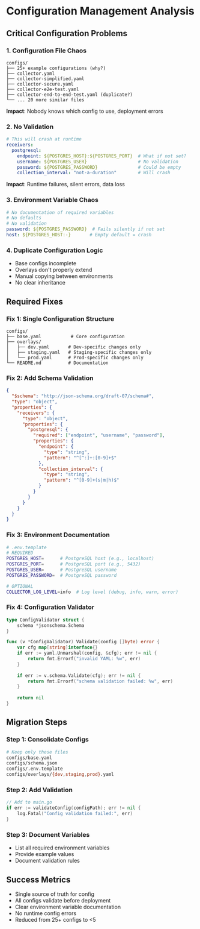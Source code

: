 # Configuration Management Analysis

## Critical Configuration Problems

### 1. Configuration File Chaos
```
configs/
├── 25+ example configurations (why?)
├── collector.yaml
├── collector-simplified.yaml  
├── collector-secure.yaml
├── collector-e2e-test.yaml
├── collector-end-to-end-test.yaml (duplicate?)
└── ... 20 more similar files
```
**Impact**: Nobody knows which config to use, deployment errors

### 2. No Validation
```yaml
# This will crash at runtime
receivers:
  postgresql:
    endpoint: ${POSTGRES_HOST}:${POSTGRES_PORT}  # What if not set?
    username: ${POSTGRES_USER}                   # No validation
    password: ${POSTGRES_PASSWORD}               # Could be empty
    collection_interval: "not-a-duration"        # Will crash
```
**Impact**: Runtime failures, silent errors, data loss

### 3. Environment Variable Chaos
```yaml
# No documentation of required variables
# No defaults
# No validation
password: ${POSTGRES_PASSWORD}  # Fails silently if not set
host: ${POSTGRES_HOST:-}       # Empty default = crash
```

### 4. Duplicate Configuration Logic
- Base configs incomplete
- Overlays don't properly extend
- Manual copying between environments
- No clear inheritance

## Required Fixes

### Fix 1: Single Configuration Structure
```
configs/
├── base.yaml           # Core configuration
├── overlays/
│   ├── dev.yaml       # Dev-specific changes only
│   ├── staging.yaml   # Staging-specific changes only
│   └── prod.yaml      # Prod-specific changes only
└── README.md          # Documentation
```

### Fix 2: Add Schema Validation
```json
{
  "$schema": "http://json-schema.org/draft-07/schema#",
  "type": "object",
  "properties": {
    "receivers": {
      "type": "object",
      "properties": {
        "postgresql": {
          "required": ["endpoint", "username", "password"],
          "properties": {
            "endpoint": {
              "type": "string",
              "pattern": "^[^:]+:[0-9]+$"
            },
            "collection_interval": {
              "type": "string",
              "pattern": "^[0-9]+(s|m|h)$"
            }
          }
        }
      }
    }
  }
}
```

### Fix 3: Environment Documentation
```bash
# .env.template
# REQUIRED
POSTGRES_HOST=      # PostgreSQL host (e.g., localhost)
POSTGRES_PORT=      # PostgreSQL port (e.g., 5432)
POSTGRES_USER=      # PostgreSQL username
POSTGRES_PASSWORD=  # PostgreSQL password

# OPTIONAL
COLLECTOR_LOG_LEVEL=info  # Log level (debug, info, warn, error)
```

### Fix 4: Configuration Validator
```go
type ConfigValidator struct {
    schema *jsonschema.Schema
}

func (v *ConfigValidator) Validate(config []byte) error {
    var cfg map[string]interface{}
    if err := yaml.Unmarshal(config, &cfg); err != nil {
        return fmt.Errorf("invalid YAML: %w", err)
    }
    
    if err := v.schema.Validate(cfg); err != nil {
        return fmt.Errorf("schema validation failed: %w", err)
    }
    
    return nil
}
```

## Migration Steps

### Step 1: Consolidate Configs
```bash
# Keep only these files
configs/base.yaml
configs/schema.json
configs/.env.template
configs/overlays/{dev,staging,prod}.yaml
```

### Step 2: Add Validation
```go
// Add to main.go
if err := validateConfig(configPath); err != nil {
    log.Fatal("Config validation failed:", err)
}
```

### Step 3: Document Variables
- List all required environment variables
- Provide example values
- Document validation rules

## Success Metrics
- Single source of truth for config
- All configs validate before deployment
- Clear environment variable documentation
- No runtime config errors
- Reduced from 25+ configs to <5